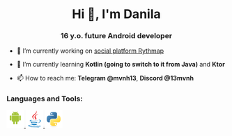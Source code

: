 <h1 align="center">Hi 👋, I'm Danila</h1>
<h3 align="center">16 y.o. future Android developer</h3>

- 🔭 I’m currently working on [social platform Rythmap](https://github.com/Rythmap/)

- 🌱 I’m currently learning **Kotlin (going to switch to it from Java)** and **Ktor**

- 📫 How to reach me: **Telegram @mvnh13**, **Discord @13mvnh**

<h3 align="left">Languages and Tools:</h3>
<p align="left"> <a href="https://developer.android.com" target="_blank" rel="noreferrer"> <img src="https://raw.githubusercontent.com/devicons/devicon/master/icons/android/android-original-wordmark.svg" alt="android" width="40" height="40"/> </a> <a href="https://www.java.com" target="_blank" rel="noreferrer"> <img src="https://raw.githubusercontent.com/devicons/devicon/master/icons/java/java-original.svg" alt="java" width="40" height="40"/> </a> <a href="https://www.python.org" target="_blank" rel="noreferrer"> <img src="https://raw.githubusercontent.com/devicons/devicon/master/icons/python/python-original.svg" alt="python" width="40" height="40"/> </a>
